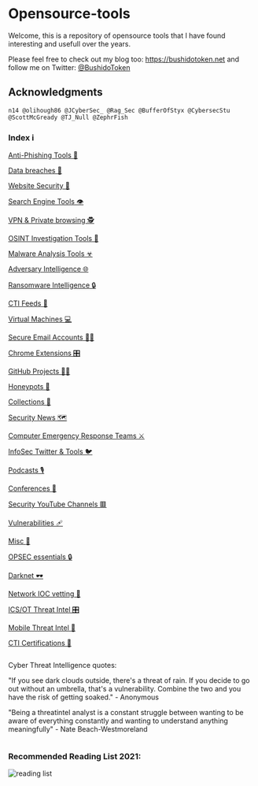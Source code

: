 # Opensource-tools

Welcome, this is a repository of opensource tools that I have found interesting and usefull over the years.

Please feel free to check out my blog too: https://bushidotoken.net and follow me on Twitter: [@BushidoToken](https://twitter.com/BushidoToken)

## Acknowledgments

```
n14 @olihough86 @JCyberSec_ @Rag_Sec @BufferOfStyx @CybersecStu @ScottMcGready @TJ_Null @ZephrFish
```

### Index ℹ️

[Anti-Phishing Tools 🎣](https://github.com/BushidoUK/Opensource-tools/blob/master/Anti-Phishing%20Tools.md)

[Data breaches 🚦](https://github.com/BushidoUK/Opensource-tools/blob/master/Data%20breaches.md)

[Website Security 🔐](https://github.com/BushidoUK/Opensource-tools/blob/master/Website%20Security.md)

[Search Engine Tools 👁️‍](https://github.com/BushidoUK/Opensource-tools/blob/master/Search%20Engine%20Tools.md)

[VPN & Private browsing 🕵️](https://github.com/BushidoUK/Opensource-tools/blob/master/VPN%20%26%20Private%20browsing.md)

[OSINT Investigation Tools 🔎](https://github.com/BushidoUK/Opensource-tools/blob/master/OSINT%20Investigation%20Tools.md)

[Malware Analysis Tools ☣](https://github.com/BushidoUK/Opensource-tools/blob/master/Malware%20analysis.md)

[Adversary Intelligence 🌐](https://github.com/BushidoUK/Open-source-tools-for-CTI/blob/master/Adversary%20Intelligence.md)

[Ransomware Intelligence 🔒](https://github.com/BushidoUK/Open-source-tools-for-CTI/blob/master/RansomwareIntel.md)

[CTI Feeds 🎱](https://github.com/BushidoUK/Opensource-tools/blob/master/CTI%20Feeds.md)

[Virtual Machines 💻](https://github.com/BushidoUK/Opensource-tools/blob/master/VirtualMachine.md)

[Secure Email Accounts 📧🔐](https://github.com/BushidoUK/Opensource-tools/blob/master/Secure%20Email.md)

[Chrome Extensions 🎛](https://github.com/BushidoUK/Opensource-tools/blob/master/Chrome%20Extensions.md)

[GitHub Projects 👨‍💻](https://github.com/BushidoUK/Opensource-tools/blob/master/Github%20Projects.md)

[Honeypots 🍯](https://github.com/BushidoUK/Opensource-tools/blob/master/Honeypots.md)

[Collections 📑](https://github.com/BushidoUK/Opensource-tools/blob/master/Collections.md)

[Security News 🗺️](https://github.com/BushidoUK/Opensource-tools/blob/master/SecurityNews.md)

[Computer Emergency Response Teams ⚔️](https://github.com/BushidoUK/Opensource-tools/blob/master/CERTs.md)

[InfoSec Twitter & Tools 🐦](https://github.com/BushidoUK/Opensource-tools/blob/master/InfoSecTwitter.md)

[Podcasts 🎙️](https://github.com/BushidoUK/Opensource-tools/blob/master/Podcasts.md)

[Conferences 🎤](https://github.com/BushidoUK/Opensource-tools/blob/master/Conferences.md)

[Security YouTube Channels 🟥](https://github.com/BushidoUK/Opensource-tools/blob/master/Security%20YouTube%20channels.md)

[Vulnerabilities 🩹](https://github.com/BushidoUK/Opensource-tools/blob/master/Vulnerabilities.md)

[Misc :small_blue_diamond:](https://github.com/BushidoUK/Opensource-tools/blob/master/Misc.md)

[OPSEC essentials 🔒](https://github.com/BushidoUK/Open-source-tools-for-CTI/blob/master/OPSEC%20essentials.md)

[Darknet 🕶](https://github.com/BushidoUK/Open-source-tools-for-CTI/blob/master/Darknet.md)

[Network IOC vetting 🚨](https://github.com/BushidoUK/Open-source-tools-for-CTI/blob/master/IOC-vetting.md)

[ICS/OT Threat Intel 🎛️](https://github.com/BushidoUK/Open-source-tools-for-CTI/blob/master/ICS-OT.md)

[Mobile Threat Intel 📱](https://github.com/BushidoUK/Open-source-tools-for-CTI/blob/master/Mobile.md)

[CTI Certifications 📜](https://github.com/BushidoUK/Open-source-tools-for-CTI/blob/master/Certifications.md)

```

```

Cyber Threat Intelligence quotes: 

"If you see dark clouds outside, there's a threat of rain. If you decide to go out without an umbrella, that's a vulnerability. Combine the two and you have the risk of getting soaked." - Anonymous

"Being a threatintel analyst is a constant struggle between wanting to be aware of everything constantly and wanting to understand anything meaningfully" - Nate Beach-Westmoreland

```

```

### Recommended Reading List 2021:

![reading list](https://1.bp.blogspot.com/-AbaBLacY9SM/XzGdTjyvGaI/AAAAAAAAD6Y/p_PfjY0y3WMNSHRa_YqJyWN-sE9GoC7xQCLcBGAsYHQ/s640/EfEnu9RWkAI85Ei.jpg)
